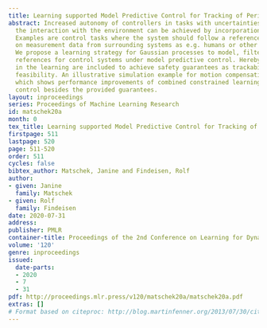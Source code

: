 ```yaml
---
title: Learning supported Model Predictive Control for Tracking of Periodic References
abstract: Increased autonomy of controllers in tasks with uncertainties stemming from
  the interaction with the environment can be achieved by incorporation of learning.
  Examples are control tasks where the system should follow a reference which depends
  on measurement data from surrounding systems as e.g. humans or other control systems.
  We propose a learning strategy for Gaussian processes to model, filter and predict
  references for control systems under model predictive control. Hereby constraints
  in the learning are included to achieve safety guarantees as trackability and recursive
  feasibility. An illustrative simulation example for motion compensation is given
  which shows performance improvements of combined constrained learning and predictive
  control besides the provided guarantees.
layout: inproceedings
series: Proceedings of Machine Learning Research
id: matschek20a
month: 0
tex_title: Learning supported Model Predictive Control for Tracking of Periodic References
firstpage: 511
lastpage: 520
page: 511-520
order: 511
cycles: false
bibtex_author: Matschek, Janine and Findeisen, Rolf
author:
- given: Janine
  family: Matschek
- given: Rolf
  family: Findeisen
date: 2020-07-31
address: 
publisher: PMLR
container-title: Proceedings of the 2nd Conference on Learning for Dynamics and Control
volume: '120'
genre: inproceedings
issued:
  date-parts:
  - 2020
  - 7
  - 31
pdf: http://proceedings.mlr.press/v120/matschek20a/matschek20a.pdf
extras: []
# Format based on citeproc: http://blog.martinfenner.org/2013/07/30/citeproc-yaml-for-bibliographies/
---
```

